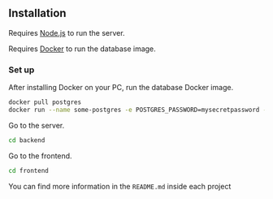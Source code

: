 ## Installation

Requires [Node.js](https://nodejs.org/) to run the server.

Requires [Docker](https://hub.docker.com/_/postgres) to run the database image.

### Set up

After installing Docker on your PC, run the database Docker image.

```sh
docker pull postgres
docker run --name some-postgres -e POSTGRES_PASSWORD=mysecretpassword -p 5432:5432 -d postgres
```

Go to the server.

```sh
cd backend
```

Go to the frontend.

```sh
cd frontend
```

You can find more information in the `README.md` inside each project